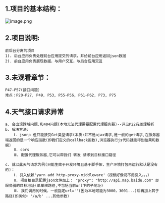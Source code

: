 ## 1.项目的基本结构：

![image.png](https://i.loli.net/2020/06/25/WVRkT7vAtcy8jfJ.png)

## 2.项目说明:

    前后台分离的项目
    1). 后台应用负责处理前台应用提交的请求，并给前台应用返回json数据
    2). 前台应用负责展现数据，与用户交互，与后台应用交互

## 3.未观看章节：

    P47-P57(接口问题)
    难点：P20-P27, P49, P53, P55-P56, P61-P62, P73, P75

## 4.天气接口请求异常

    a. 会出现跨域问题,和404问题(本地无法代理需要配置代理服务器)--详见P22有原理解析
    b. 解决方法: 
		Ⅰ. jsonp 但只能接受Get类型请求(本质:并不是ajax请求,是一般的get请求,在服务器端返回的是一个响应函数(即我们定义的callback函数),浏览器执行js代码就能得到结果和数据)
	 	Ⅱ. cors
     	Ⅲ. 配置代理服务器,它可以帮我们 转发 请求到目标接口路径
    
	c. 就以此天气请求为例(只能生效于开发环境且基于脚手架，生产环境打包再运行默认是没有的)：
    	Ⅰ. 引入依赖'yarn add http-proxy-middleware'（视频好像说不用引入。。。）
    	Ⅱ. 项目根目录配置json文件加上： "proxy": "http://api.map.baidu.com" 即服务器的目标地址(单单根路径,不包括当前url下的子地址)
    	Ⅲ. 我们调用的时候，一般指定url=''(因为本地可能为3000，3001...)后再加上其子路径(即类似+ '/a/b' ...其他参数)
